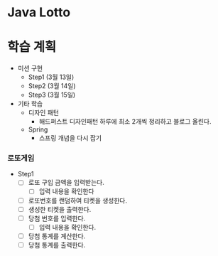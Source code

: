 # Java Lotto

# 학습 계획
- 미션 구현
  - Step1 (3월 13일)
  - Step2 (3월 14일)
  - Step3 (3월 15일)
- 기타 학습
  - 디자인 패턴
    - 해드퍼스트 디자인패턴 하루에 최소 2개씩 정리하고 블로그 올린다.
  - Spring
    - 스프링 개념을 다시 잡기

### 로또게임
- Step1
  - [ ] 로또 구입 금액을 입력받는다.
    - [ ] 입력 내용을 확인한다
  - [ ] 로또번호를 랜덤하여 티켓을 생성한다.
  - [ ] 생성한 티켓을 출력한다.
  - [ ] 당첨 번호를 입력한다.
    - [ ] 입력 내용을 확인한다.
  - [ ] 당첨 통계를 계산한다.
  - [ ] 당첨 통계를 출력한다.
